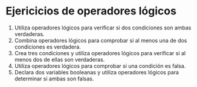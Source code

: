 # Ejericicios de operadores lógicos

1. Utiliza operadores lógicos para verificar si dos condiciones son ambas verdaderas.
2. Combina operadores lógicos para comprobar si al menos una de dos condiciones es verdadera.
3. Crea tres condiciones y utiliza operadores lógicos para verificar si al menos dos de ellas son verdaderas.
4. Utiliza operadores lógicos para comprobar si una condición es falsa.
5. Declara dos variables booleanas y utiliza operadores lógicos para determinar si ambas son falsas.
